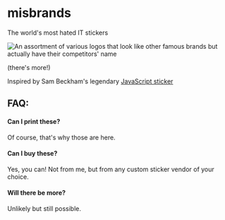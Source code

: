 # misbrands
The world's most hated IT stickers

![An assortment of various logos that look like other famous brands but actually have their competitors' name](https://pbs.twimg.com/media/EC5sIScWkAIUSen?format=png&name=900x900)

(there's more!)

Inspired by Sam Beckham's legendary [JavaScript sticker]( https://samdbeckham.gitlab.io/javascript_sticker/)

## FAQ: 

#### Can I print these?
Of course, that's why those are here.

#### Can I buy these?
Yes, you can! Not from me, but from any custom sticker vendor of your choice.

#### Will there be more?
Unlikely but still possible.
